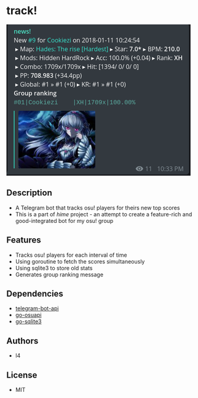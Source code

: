 # track!
![demo](track.png)
## Description
* A Telegram bot that tracks osu! players for theirs new top scores
* This is a part of *hime* project - an attempt to create a feature-rich and
good-integrated bot for my osu! group

## Features
* Tracks osu! players for each interval of time
* Using goroutine to fetch the scores simultaneously
* Using sqlite3 to store old stats
* Generates group ranking message

## Dependencies
* [telegram-bot-api](https://github.com/go-telegram-bot-api/telegram-bot-api)
* [go-osuapi](https://github.com/thehowl/go-osuapi)
* [go-sqlite3](https://github.com/mattn/go-sqlite3)

## Authors
* l4

## License
* MIT
